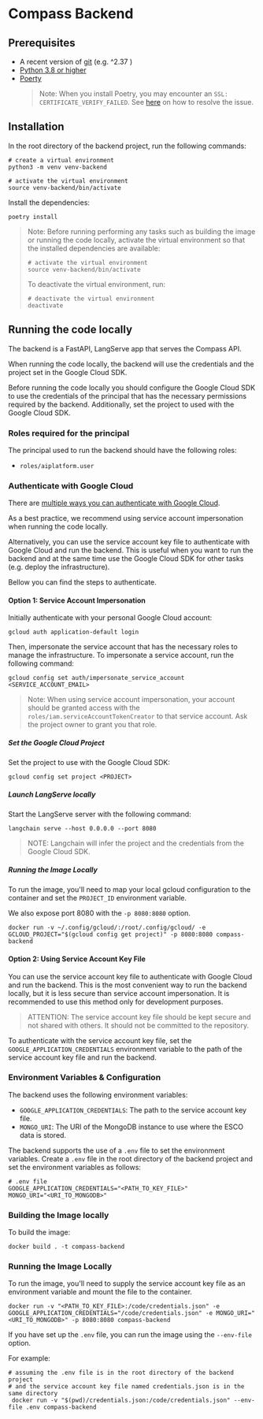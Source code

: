 # Compass Backend

## Prerequisites
- A recent version of [git](https://git-scm.com/) (e.g. ^2.37 )
- [Python 3.8 or higher](https://www.python.org/downloads/)
- [Poerty](https://python-poetry.org/)
    > Note: When you install Poetry, you may encounter an `SSL: CERTIFICATE_VERIFY_FAILED`. See [here](https://github.com/python-poetry/install.python-poetry.org/issues/112#issuecomment-1555925766) on how to resolve the issue.
  
## Installation 
In the root directory of the backend project, run the following commands:

```shell
# create a virtual environment
python3 -m venv venv-backend

# activate the virtual environment
source venv-backend/bin/activate
```

Install the dependencies:

```shell
poetry install
```

> Note:
> Before running performing any tasks such as building the image or running the code locally, activate the virtual environment so that the installed dependencies are available:
>  ```shell
>  # activate the virtual environment
>  source venv-backend/bin/activate
>  ```
> To deactivate the virtual environment, run:
> ```shell
> # deactivate the virtual environment
> deactivate
> ```

## Running the code locally
The backend is a FastAPI, LangServe app that serves the Compass API.

When running the code locally, the backend will use the credentials and the project set in the Google Cloud SDK.

Before running the code locally you should configure the Google Cloud SDK to use the credentials of the principal that has the necessary permissions required by the backend. Additionally, set the project to used with the Google Cloud SDK.

### Roles required for the principal

The principal used to run the backend should have the following roles:

- `roles/aiplatform.user`

### Authenticate with Google Cloud
There are [multiple ways you can authenticate with Google Cloud](https://cloud.google.com/sdk/gcloud/reference/auth).

As a best practice, we recommend using service account impersonation when running the code locally.

Alternatively, you can use the service account key file to authenticate with Google Cloud and run the backend.
This is useful when you want to run the backend and at the same time use the Google Cloud SDK for other tasks (e.g. deploy the infrastructure).

Bellow you can find the steps to authenticate.

#### Option 1: Service Account Impersonation

Initially authenticate with your personal Google Cloud account:

 ```shell
 gcloud auth application-default login
 ```

Then, impersonate the service account that has the necessary roles to manage the infrastructure. To impersonate a service account, run the following command:
 ```shell
 gcloud config set auth/impersonate_service_account <SERVICE_ACCOUNT_EMAIL>
```
> Note:
> When using service account impersonation, your account should be granted access with the `roles/iam.serviceAccountTokenCreator` to that service account. Ask the project owner to grant you that role.
> 
##### Set the Google Cloud Project

Set the project to use with the Google Cloud SDK:

```shell
gcloud config set project <PROJECT>
```

##### Launch LangServe locally

Start the LangServe server with the following command:

```shell
langchain serve --host 0.0.0.0 --port 8080
```
> NOTE: 
> Langchain will infer the project and the credentials from the Google Cloud SDK.

##### Running the Image Locally

To run the image, you'll need to map your local gcloud configuration to the container and set the `PROJECT_ID` environment variable.

We also expose port 8080 with the `-p 8080:8080` option.

```shell
docker run -v ~/.config/gcloud/:/root/.config/gcloud/ -e GCLOUD_PROJECT="$(gcloud config get project)" -p 8080:8080 compass-backend
```

#### Option 2: Using Service Account Key File

You can use the service account key file to authenticate with Google Cloud and run the backend.
This is the most convenient way to run the backend locally, but it is less secure than service account impersonation. It is recommended to use this method only for development purposes.

>ATTENTION: The service account key file should be kept secure and not shared with others.
> It should not be committed to the repository.
>

To authenticate with the service account key file, set the `GOOGLE_APPLICATION_CREDENTIALS` environment variable to the path of the service account key file and run the backend.

### Environment Variables & Configuration

The backend uses the following environment variables:
- `GOOGLE_APPLICATION_CREDENTIALS`: The path to the service account key file.   
- `MONGO_URI`: The URI of the MongoDB instance to use where the ESCO data is stored.

The backend supports the use of a `.env` file to set the environment variables. Create a `.env` file in the root directory of the backend project and set the environment variables as follows:

```shell
# .env file
GOOGLE_APPLICATION_CREDENTIALS="<PATH_TO_KEY_FILE>"
MONGO_URI="<URI_TO_MONGODB>"
```

### Building the Image locally

To build the image:

```shell
docker build . -t compass-backend
```

### Running the Image Locally

To run the image, you'll need to supply the service account key file as an environment variable and mount the file to the container.

```shell
docker run -v "<PATH_TO_KEY_FILE>:/code/credentials.json" -e GOOGLE_APPLICATION_CREDENTIALS="/code/credentials.json" -e MONGO_URI="<URI_TO_MONGODB>" -p 8080:8080 compass-backend
```

If you have set up the `.env` file, you can run the image using the `--env-file` option.

For example:

```shell
# assuming the .env file is in the root directory of the backend project
# and the service account key file named credentials.json is in the same directory
 docker run -v "$(pwd)/credentials.json:/code/credentials.json" --env-file .env compass-backend
```





